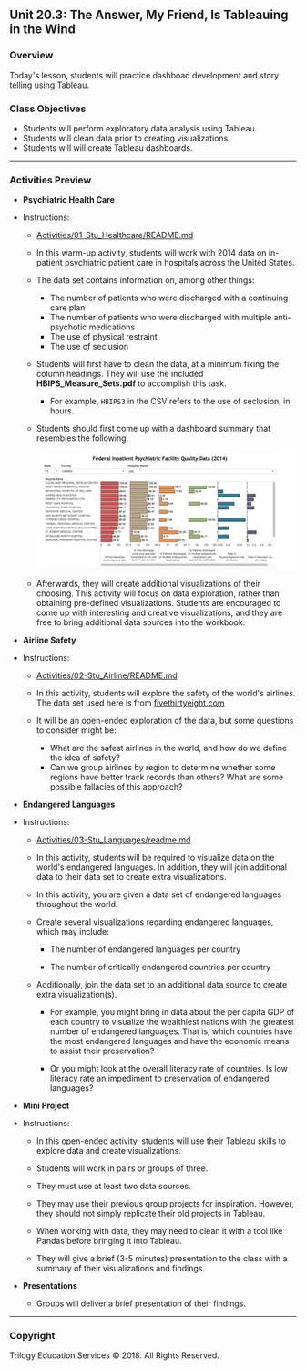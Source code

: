 ## Unit 20.3: The Answer, My Friend, Is Tableauing in the Wind

### Overview

Today's lesson, students will practice dashboad development and story telling using Tableau.

### Class Objectives

* Students will perform exploratory data analysis using Tableau.
* Students will clean data prior to creating visualizations.
* Students will will create Tableau dashboards.

- - -

### Activities Preview

* **Psychiatric Health Care**

* Instructions:

  * [Activities/01-Stu_Healthcare/README.md](Activities/01-Stu_Healthcare/README.md)

  * In this warm-up activity, students will work with 2014 data on in-patient psychiatric patient care in hospitals across the United States.

  * The data set contains information on, among other things:

    * The number of patients who were discharged with a continuing care plan
    * The number of patients who were discharged with multiple anti-psychotic medications
    * The use of physical restraint
    * The use of seclusion

  * Students will first have to clean the data, at a minimum fixing the column headings. They will use the included **HBIPS_Measure_Sets.pdf** to accomplish this task.

    * For example, `HBIPS3` in the CSV refers to the use of seclusion, in hours.

  * Students should first come up with a dashboard summary that resembles the following.

    ![Images/dashboard1.png](Images/dashboard1.png)

  * Afterwards, they will create additional visualizations of their choosing. This activity will focus on data exploration, rather than obtaining pre-defined visualizations. Students are encouraged to come up with interesting and creative visualizations, and they are free to bring additional data sources into the workbook.

* **Airline Safety**

* Instructions:

  * [Activities/02-Stu_Airline/README.md](Activities/02-Stu_Airline/README.md)

  * In this activity, students will explore the safety of the world's airlines. The data set used here is from [fivethirtyeight.com](https://github.com/fivethirtyeight/data/tree/master/airline-safety)

  * It will be an open-ended exploration of the data, but some questions to consider might be:

    * What are the safest airlines in the world, and how do we define the idea of safety?
    * Can we group airlines by region to determine whether some regions have better track records than others? What are some possible fallacies of this approach?

* **Endangered Languages**

* Instructions:

  * [Activities/03-Stu_Languages/readme.md](Activities/03-Stu_Languages/README.md)

  * In this activity, students will be required to visualize data on the world's endangered languages. In addition, they will join additional data to their data set to create extra visualizations.

  * In this activity, you are given a data set of endangered languages throughout the world. 

  * Create several visualizations regarding endangered languages, which may include:

    * The number of endangered languages per country

    * The number of critically endangered countries per country

  * Additionally, join the data set to an additional data source to create extra visualization(s).

    * For example, you might bring in data about the per capita GDP of each country to visualize the wealthiest nations with the greatest number of endangered languages. That is, which countries have the most endangered languages and have the economic means to assist their preservation?

    * Or you might look at the overall literacy rate of countries. Is low literacy rate an impediment to preservation of endangered languages?

* **Mini Project**

* Instructions:

  * In this open-ended activity, students will use their Tableau skills to explore data and create visualizations.

  * Students will work in pairs or groups of three.

  * They must use at least two data sources.

  * They may use their previous group projects for inspiration. However, they should not simply replicate their old projects in Tableau.

  * When working with data, they may need to clean it with a tool like Pandas before bringing it into Tableau.

  * They will give a brief (3-5 minutes) presentation to the class with a summary of their visualizations and findings.

* **Presentations**

  * Groups will deliver a brief presentation of their findings.

- - -

### Copyright

Trilogy Education Services © 2018. All Rights Reserved.
